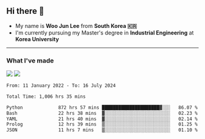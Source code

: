 ## Hi there 👋

- My name is **Woo Jun Lee** from **South Korea 🇰🇷**
- I'm currently pursuing my Master's degree in **Industrial Engineering** at **Korea University**

---

### What I've made

<a href="https://share.streamlit.io/tomtom1103/kuiai_hackathon_2022/main/JL_app.py"><img src="https://img.shields.io/badge/Journey Lee-161B22?style=for-the-badge&logo=streamlit&logoColor=FF4B4B"/></a> <a href="https://jeon-100.github.io/Dangzang/"><img src="https://img.shields.io/badge/당신을 위한 장학금, 당장!-161B22?style=for-the-badge&logo=react&logoColor=#61DAFB"/></a>

<!--START_SECTION:waka-->

```txt
From: 11 January 2022 - To: 16 July 2024

Total Time: 1,006 hrs 35 mins

Python             872 hrs 57 mins █████████████████████▓░░░   86.07 %
Bash               22 hrs 38 mins  ▓░░░░░░░░░░░░░░░░░░░░░░░░   02.23 %
YAML               21 hrs 40 mins  ▓░░░░░░░░░░░░░░░░░░░░░░░░   02.14 %
Prolog             12 hrs 39 mins  ▒░░░░░░░░░░░░░░░░░░░░░░░░   01.25 %
JSON               11 hrs 7 mins   ▒░░░░░░░░░░░░░░░░░░░░░░░░   01.10 %
```

<!--END_SECTION:waka-->
